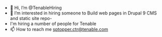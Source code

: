 - 👋 Hi, I’m @TenableHiring
- 👀 I’m interested in hiring someone to Build web pages in Drupal 9 CMS and static site repo- 
- I'm hiring a number of people for Tenable
- 📫 How to reach me sptopper.ctr@tenable.com

<!---
TenableHiring/TenableHiring is a ✨ special ✨ repository because its `README.md` (this file) appears on your GitHub profile.
You can click the Preview link to take a look at your changes.
--->
